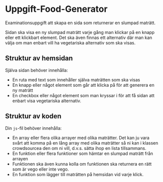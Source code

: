 # Uppgift-Food-Generator

Examinationsuppgift att skapa en sida som returnerar en slumpad maträtt.

Sidan ska visa en ny slumpad maträtt varje gång man klickar på en knapp eller ett klickbart element. Det ska även finnas ett alternativ där man kan välja om man enbart vill ha vegetariska alternativ som ska visas.

## Struktur av hemsidan

Själva sidan behöver innehålla:
* En ruta med text som innehåller själva maträtten som ska visas
* En knapp eller något element som går att klicka på för att generera en ny maträtt
* En checkbox eller något element som man kryssar i för att få sidan att enbart visa vegetariska alternativ.

## Struktur av koden

Din `js`-fil behöver innehålla:
* En array eller flera olika arrayer med olika maträtter. Det kan ju vara svårt att komma på en lång array med olika maträtter så ni kan i klassen crowdsourcea den om ni vill, d.v.s. sätta ihop en lista tillsammans.
* En funktion eller flera funktioner som hämtar en slumpad maträtt från arrayen
* Funktionen ska även kunna kolla om funktionen ska returnera en rätt som är vego eller inte vego.
* En funktion som lägger till maträtten på hemsidan vid varje klick.


